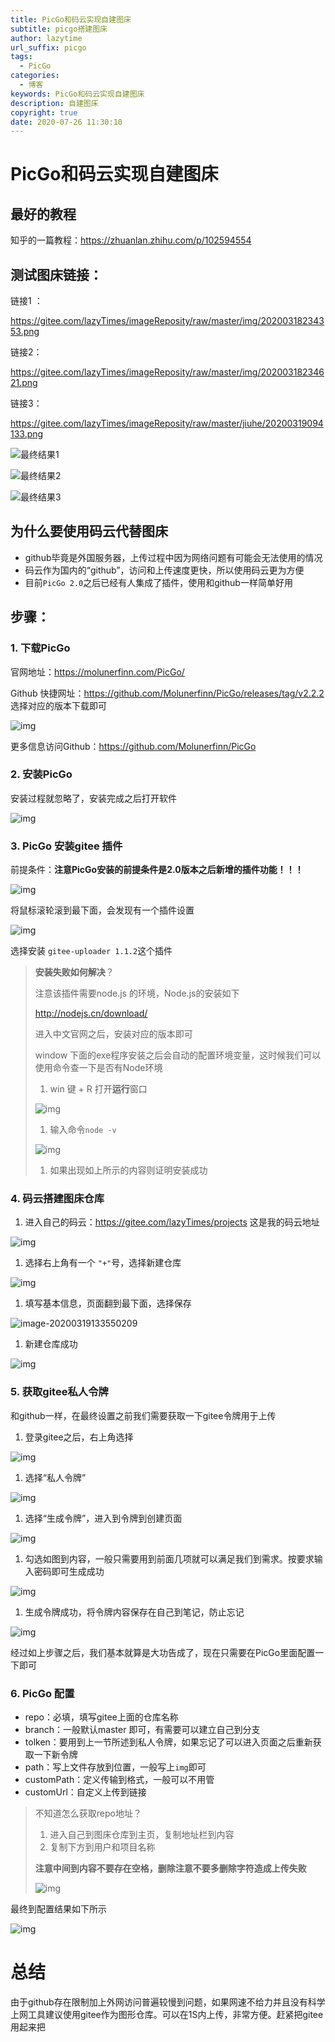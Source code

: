 ```yaml
---
title: PicGo和码云实现自建图床
subtitle: picgo搭建图床
author: lazytime
url_suffix: picgo
tags:
  - PicGo
categories:
  - 博客
keywords: PicGo和码云实现自建图床
description: 自建图床
copyright: true
date: 2020-07-26 11:30:10
---
```


# PicGo和码云实现自建图床

## 最好的教程

知乎的一篇教程：https://zhuanlan.zhihu.com/p/102594554

## 测试图床链接：

链接1 ：

https://gitee.com/lazyTimes/imageReposity/raw/master/img/20200318234353.png

链接2：

https://gitee.com/lazyTimes/imageReposity/raw/master/img/20200318234621.png

链接3：

https://gitee.com/lazyTimes/imageReposity/raw/master/jiuhe/20200319094133.png

![最终结果1](https://gitee.com/lazyTimes/imageReposity/raw/master/img/20200318234353.png?ynotemdtimestamp=1595729096959)

![最终结果2](https://gitee.com/lazyTimes/imageReposity/raw/master/img/20200318234621.png?ynotemdtimestamp=1595729096959)

![最终结果3](https://gitee.com/lazyTimes/imageReposity/raw/master/jiuhe/20200319094133.png?ynotemdtimestamp=1595729096959)

<!-- more -->

## 为什么要使用码云代替图床

- github毕竟是外国服务器，上传过程中因为网络问题有可能会无法使用的情况
- 码云作为国内的“github”，访问和上传速度更快，所以使用码云更为方便
- 目前`PicGo 2.0`之后已经有人集成了插件，使用和github一样简单好用

## 步骤：

### 1. 下载PicGo

官网地址：https://molunerfinn.com/PicGo/

Github 快捷网址：https://github.com/Molunerfinn/PicGo/releases/tag/v2.2.2 选择对应的版本下载即可

![img](https://gitee.com/lazyTimes/imageReposity/raw/master/jiuhe/20200319131933.png?ynotemdtimestamp=1595729096959)

更多信息访问Github：https://github.com/Molunerfinn/PicGo

### 2. 安装PicGo

安装过程就忽略了，安装完成之后打开软件

![img](https://gitee.com/lazyTimes/imageReposity/raw/master/jiuhe/20200319132027.png?ynotemdtimestamp=1595729096959)

### 3. PicGo 安装gitee 插件

前提条件：**注意PicGo安装的前提条件是2.0版本之后新增的插件功能！！！**

![img](https://gitee.com/lazyTimes/imageReposity/raw/master/jiuhe/20200319132225.png?ynotemdtimestamp=1595729096959)

将鼠标滚轮滚到最下面，会发现有一个插件设置

![img](https://gitee.com/lazyTimes/imageReposity/raw/master/jiuhe/20200319132358.png?ynotemdtimestamp=1595729096959)

选择安装 `gitee-uploader 1.1.2`这个插件

> **安装失败如何解决**？
>
> 注意该插件需要node.js 的环境，Node.js的安装如下
>
> http://nodejs.cn/download/
>
> 进入中文官网之后，安装对应的版本即可
>
> window 下面的exe程序安装之后会自动的配置环境变量，这时候我们可以使用命令查一下是否有Node环境
>
> 1. win 键 + R 打开**运行**窗口
>
> ![img](https://gitee.com/lazyTimes/imageReposity/raw/master/jiuhe/20200319132719.png?ynotemdtimestamp=1595729096959)
>
> 1. 输入命令`node -v`
>
> ![img](https://gitee.com/lazyTimes/imageReposity/raw/master/jiuhe/20200319132750.png?ynotemdtimestamp=1595729096959)
>
> 1. 如果出现如上所示的内容则证明安装成功

### 4. 码云搭建图床仓库

1. 进入自己的码云：https://gitee.com/lazyTimes/projects 这是我的码云地址

![img](https://gitee.com/lazyTimes/imageReposity/raw/master/jiuhe/20200319133220.png?ynotemdtimestamp=1595729096959)

1. 选择右上角有一个 `"+"`号，选择新建仓库

![img](https://gitee.com/lazyTimes/imageReposity/raw/master/jiuhe/20200319133327.png?ynotemdtimestamp=1595729096959)

1. 填写基本信息，页面翻到最下面，选择保存

![image-20200319133550209](http://null/)

1. 新建仓库成功

![img](https://gitee.com/lazyTimes/imageReposity/raw/master/jiuhe/20200319133836.png?ynotemdtimestamp=1595729096959)

### 5. 获取gitee私人令牌

和github一样，在最终设置之前我们需要获取一下gitee令牌用于上传

1. 登录gitee之后，右上角选择

![img](https://gitee.com/lazyTimes/imageReposity/raw/master/img/20200319214555.png?ynotemdtimestamp=1595729096959)

1. 选择“私人令牌”

![img](https://gitee.com/lazyTimes/imageReposity/raw/master/img/20200319214625.png?ynotemdtimestamp=1595729096959)

1. 选择“生成令牌”，进入到令牌到创建页面

![img](https://gitee.com/lazyTimes/imageReposity/raw/master/img/20200319214721.png?ynotemdtimestamp=1595729096959)

1. 勾选如图到内容，一般只需要用到前面几项就可以满足我们到需求。按要求输入密码即可生成成功

![img](https://gitee.com/lazyTimes/imageReposity/raw/master/img/20200319214905.png?ynotemdtimestamp=1595729096959)

1. 生成令牌成功，将令牌内容保存在自己到笔记，防止忘记

![img](https://gitee.com/lazyTimes/imageReposity/raw/master/img/20200319215102.png?ynotemdtimestamp=1595729096959)

经过如上步骤之后，我们基本就算是大功告成了，现在只需要在PicGo里面配置一下即可

### 6. PicGo 配置

- repo：必填，填写gitee上面的仓库名称
- branch：一般默认master 即可，有需要可以建立自己到分支
- tolken：要用到上一节所述到私人令牌，如果忘记了可以进入页面之后重新获取一下新令牌
- path：写上文件存放到位置，一般写上`img`即可
- customPath：定义传输到格式，一般可以不用管
- customUrl：自定义上传到链接

> 不知道怎么获取repo地址？
>
> 1. 进入自己到图床仓库到主页，复制地址栏到内容
> 2. 复制下方到用户和项目名称
>
> **注意中间到内容不要存在空格，删除注意不要多删除字符造成上传失败**
>
> ![img](https://gitee.com/lazyTimes/imageReposity/raw/master/img/20200319215400.png?ynotemdtimestamp=1595729096959)

最终到配置结果如下所示

![img](https://gitee.com/lazyTimes/imageReposity/raw/master/jiuhe/20200319131435.png?ynotemdtimestamp=1595729096959)

# 总结

由于github存在限制加上外网访问普遍较慢到问题，如果网速不给力并且没有科学上网工具建议使用gitee作为图形仓库。可以在1S内上传，非常方便。赶紧把gitee用起来把